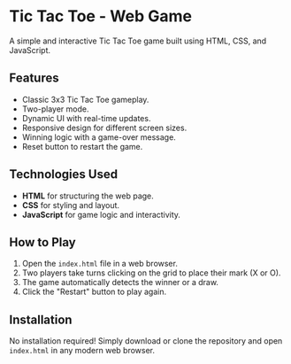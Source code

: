 # Tic Tac Toe - Web Game

A simple and interactive Tic Tac Toe game built using HTML, CSS, and JavaScript.

## Features
- Classic 3x3 Tic Tac Toe gameplay.
- Two-player mode.
- Dynamic UI with real-time updates.
- Responsive design for different screen sizes.
- Winning logic with a game-over message.
- Reset button to restart the game.

## Technologies Used
- **HTML** for structuring the web page.
- **CSS** for styling and layout.
- **JavaScript** for game logic and interactivity.

## How to Play
1. Open the `index.html` file in a web browser.
2. Two players take turns clicking on the grid to place their mark (X or O).
3. The game automatically detects the winner or a draw.
4. Click the "Restart" button to play again.

## Installation
No installation required! Simply download or clone the repository and open `index.html` in any modern web browser.
